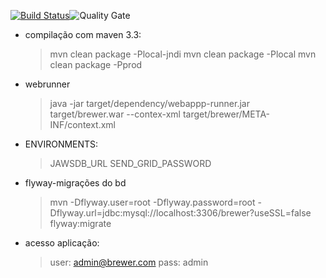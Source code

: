 [![Build Status](https://travis-ci.org/rfaguiar/spring-mvc-brewer.svg?branch=master)](https://travis-ci.org/rfaguiar/spring-mvc-brewer)![Quality Gate](https://sonarcloud.io/api/project_badges/measure?project=com.brewer%3Abrewer&metric=alert_status)

* compilação com maven 3.3:
    > mvn clean package -Plocal-jndi
    > mvn clean package -Plocal
    > mvn clean package -Pprod

* webrunner
    > java -jar target/dependency/webappp-runner.jar target/brewer.war --contex-xml target/brewer/META-INF/context.xml

* ENVIRONMENTS:
    > JAWSDB_URL
    > SEND_GRID_PASSWORD

* flyway-migrações do bd
    > mvn -Dflyway.user=root -Dflyway.password=root -Dflyway.url=jdbc:mysql://localhost:3306/brewer?useSSL=false flyway:migrate
* acesso aplicação:
    > user: admin@brewer.com
    > pass: admin